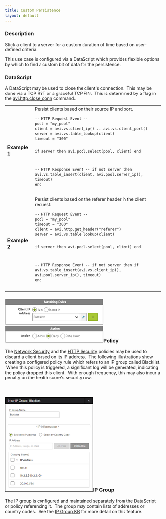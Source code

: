 ```yaml
---
title: Custom Persistence
layout: default
---
```

### Description

Stick a client to a server for a custom duration of time based on user-defined criteria.

This use case is configured via a DataScript which provides flexible options by which to find a custom bit of data for the persistence.

### DataScript

A DataScript may be used to close the client's connection.  This may be done via a TCP RST or a graceful TCP FIN.  This is determined by a flag in the <a href="/datascript-avi-http-close_conn/">avi.http.close_conn</a> command..

<table class="table table-hover table table-bordered table-hover">  
<tbody>   
<tr>   
<td><span style="font-size: medium;"><strong>Example 1</strong></span></td>
<td>Persist clients based on their source IP and port.<br> 
<!-- Crayon Syntax Highlighter v2.7.1 --> <pre><code class="language-lua">-- HTTP Request Event --
pool = "my_pool"
client = avi.vs.client_ip() .. avi.vs.client_port()
server = avi.vs.table_lookup(client)
timeout = "300"

if server then
   avi.pool.select(pool, client)
end


-- HTTP Response Event --
if not server then
   avi.vs.table_insert(client, avi.pool.server_ip(), timeout)
end</code></pre> 
<!-- [Format Time: 0.0015 seconds] --></td>
</tr>
<tr>   
<td><span style="font-size: medium;"><strong>Example 2</strong></span></td>
<td>Persist clients based on the referer header in the client request.<br> 
<!-- Crayon Syntax Highlighter v2.7.1 --> <pre><code class="language-lua">-- HTTP Request Event --
pool = "my_pool"
timeout = "300"
client = avi.http.get_header("referer")
server = avi.vs.table_lookup(client)


if server then
   avi.pool.select(pool, client)
end


-- HTTP Response Event --
if not server then
   if 
   avi.vs.table_insert(avi.vs.client_ip(), avi.pool.server_ip(), timeout)
end</code></pre> 
<!-- [Format Time: 0.0013 seconds] --></td>
</tr>
</tbody>
</table> 

### <a href="img/ACL2.png"><img class="wp-image-756 alignright" src="img/ACL2.png" alt="ACL2" width="318" height="141"></a>Policy

The <a href="/docs/16.3/architectural-overview/applications/vs-policies/">Network Security</a> and the <a href="/http-security-policy/">HTTP Security</a> policies may be used to discard a client based on its IP address.  The following illustrations show creating a configured policy rule which refers to an IP group called Blacklist.  When this policy is triggered, a significant log will be generated, indicating the policy dropped this client.  With enough frequency, this may also incur a penalty on the health score's security row.

 

### <a href="img/Blacklist.png"><img class="wp-image-22438 alignright" src="img/Blacklist.png" alt="Blacklist" width="285" height="306"></a>IP Group

The IP group is configured and maintained separately from the DataScript or policy referencing it.  The group may contain lists of addresses or country codes.  See the <a href="/docs/16.3/templates-groups-ip-group/">IP Group KB</a> for more detail on this feature.

 
